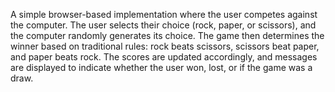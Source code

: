 A simple browser-based implementation where the user competes against the computer. The user selects their choice (rock, paper, or scissors), and the computer randomly generates its choice. The game then determines the winner based on traditional rules: rock beats scissors, scissors beat paper, and paper beats rock. The scores are updated accordingly, and messages are displayed to indicate whether the user won, lost, or if the game was a draw​.
